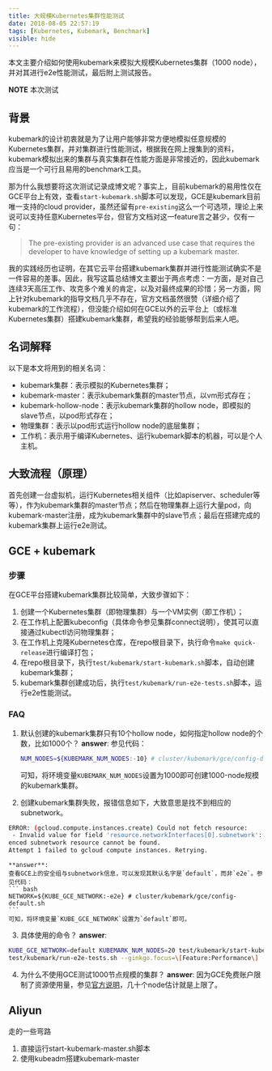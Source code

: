 ```yaml
---
title: 大规模Kubernetes集群性能测试
date: 2018-08-05 22:57:19
tags: [Kubernetes, Kubemark, Benchmark]
visible: hide
---
```


本文主要介绍如何使用kubemark来模拟大规模Kubernetes集群（1000 node），并对其进行e2e性能测试，最后附上测试报告。

**NOTE**
本次测试

## 背景

kubemark的设计初衷就是为了让用户能够非常方便地模拟任意规模的Kubernetes集群，并对集群进行性能测试，根据我在网上搜集到的资料，kubemark模拟出来的集群与真实集群在性能方面是非常接近的，因此kubemark应当是一个可行且易用的benchmark工具。

那为什么我想要将这次测试记录成博文呢？事实上，目前kubemark的易用性仅在GCE平台上有效，查看`start-kubemark.sh`脚本可以发现，GCE是kubemark目前唯一支持的cloud provider，虽然还留有`pre-existing`这么一个可选项，理论上来说可以支持任意Kubernetes平台，但官方文档对这一feature言之甚少，仅有一句：

> The pre-existing provider is an advanced use case that requires the developer to have knowledge of setting up a kubemark master.

我的实践经历也证明，在其它云平台搭建kubemark集群并进行性能测试确实不是一件容易的差事。因此，我写这篇总结博文主要出于两点考虑：一方面，是对自己连续3天高压工作、攻克多个难关的肯定，以及对最终成果的珍惜；另一方面，网上针对kubemark的指导文档几乎不存在，官方文档虽然很赞（详细介绍了kubemark的工作流程），但没能介绍如何在GCE以外的云平台上（或标准Kubernetes集群）搭建kubemark集群，希望我的经验能够帮到后来人吧。

## 名词解释

以下是本文将用到的相关名词：

- kubemark集群：表示模拟的Kubernetes集群；
- kubemark-master：表示kubemark集群的master节点，以vm形式存在；
- kubemark-hollow-node：表示kubemark集群的hollow node，即模拟的slave节点，以pod形式存在；
- 物理集群：表示以pod形式运行hollow node的底层集群；
- 工作机：表示用于编译Kubernetes、运行kubemark脚本的机器，可以是个人主机。

## 大致流程（原理）

首先创建一台虚拟机，运行Kubernetes相关组件（比如apiserver、scheduler等等），作为kubemark集群的master节点；然后在物理集群上运行大量pod，向kubemark-master注册，成为kubemark集群中的slave节点；最后在搭建完成的kubemark集群上运行e2e测试。

## GCE + kubemark

### 步骤

在GCE平台搭建kubemark集群比较简单，大致步骤如下：

1. 创建一个Kubernetes集群（即物理集群）与一个VM实例（即工作机）；
2. 在工作机上配置kubeconfig（具体命令参见集群connect说明），使其可以直接通过kubectl访问物理集群；
3. 在工作机上克隆Kubernetes仓库，在repo根目录下，执行命令`make quick-release`进行编译打包；
4. 在repo根目录下，执行`test/kubemark/start-kubemark.sh`脚本，自动创建kubemark集群；
5. kubemark集群创建成功后，执行`test/kubemark/run-e2e-tests.sh`脚本，运行e2e性能测试。

### FAQ

1. 默认创建的kubemark集群只有10个hollow node，如何指定hollow node的个数，比如1000个？
    **answer**:
    参见代码：
    ``` bash
    NUM_NODES=${KUBEMARK_NUM_NODES:-10} # cluster/kubemark/gce/config-default.sh
    ```
    可知，将环境变量`KUBEMARK_NUM_NODES`设置为1000即可创建1000-node规模的kubemark集群。

2. 创建kubemark集群失败，报错信息如下，大致意思是找不到相应的subnetwork。
``` bash
ERROR: (gcloud.compute.instances.create) Could not fetch resource:
 - Invalid value for field 'resource.networkInterfaces[0].subnetwork': 'https://www.googleapis.com/compute/v1/projects/xxx/regions/us-central1/subnetworks/e2e'. The refer
enced subnetwork resource cannot be found.
Attempt 1 failed to gcloud compute instances. Retrying.
```
    **answer**:
    查看GCE上的安全组与subnetwork信息，可以发现其默认名字是`default`，而非`e2e`。参见代码：
    ``` bash
    NETWORK=${KUBE_GCE_NETWORK:-e2e} # cluster/kubemark/gce/config-default.sh
    ```
    可知，将环境变量`KUBE_GCE_NETWORK`设置为`default`即可。

3. 具体使用的命令？
    **answer**:
``` bash
KUBE_GCE_NETWORK=default KUBEMARK_NUM_NODES=20 test/kubemark/start-kubemark.sh
test/kubemark/run-e2e-tests.sh --ginkgo.focus=\[Feature:Performance\] --gather-metrics-at-teardown=true --output-print-type=json --report-dir=/xxx/yyy
```

4. 为什么不使用GCE测试1000节点规模的集群？
    **answer**:
    因为GCE免费账户限制了资源使用量，参见[官方说明](https://cloud.google.com/free/docs/frequently-asked-questions#limitations)，几十个node估计就是上限了。

## Aliyun

走的一些弯路

1. 直接运行start-kubemark-master.sh脚本
2. 使用kubeadm搭建kubemark-master

